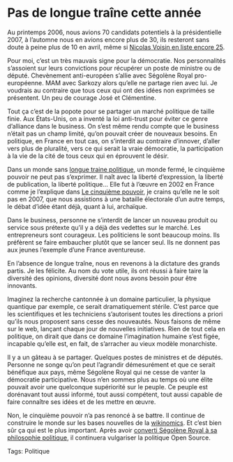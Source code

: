 # Pas de longue traîne cette année

Au printemps 2006, nous avions 70 candidats potentiels à la présidentielle 2007, à l’automne nous en avions encore plus de 30, ils resteront sans doute à peine plus de 10 en avril, même si [Nicolas Voisin en liste encore 25](http://www.nuesblog.com/?509/La-Nouvelle-Star-Presidentielle-Casting-et-pre-selection).<span id="more-332"></span>

Pour moi, c’est un très mauvais signe pour la démocratie. Nos personnalités s’assoient sur leurs convictions pour récupérer un poste de ministre ou de député. Chevènement anti-européen s’allie avec Ségolène Royal pro-européenne. MAM avec Sarkozy alors qu’elle ne partage rien avec lui. Je voudrais au contraire que tous ceux qui ont des idées non exprimées se présentent. Un peu de courage José et Clémentine.

Tout ça c’est de la popote pour se partager un marché politique de taille finie. Aux États-Unis, on a inventé la loi anti-trust pour éviter ce genre d’alliance dans le business. On s’est même rendu compte que le business n’était pas un champ limité, qu’on pouvait créer de nouveaux besoins. En politique, en France en tout cas, on s’interdit au contraire d’innover, d’aller vers plus de pluralité, vers ce qui serait la vraie démocratie, la participation à la vie de la cité de tous ceux qui en éprouvent le désir.

Dans un monde sans [longue traine politique](http://blog.tcrouzet.com/2006/12/17/la-longue-traine-politique/), un monde fermé, le cinquième pouvoir ne peut pas s’exprimer. Il naît avec la liberté d’expression, la liberté de publication, la liberté politique… Elle fut à l’œuvre en 2002 en France comme je l’explique dans [Le cinquième pouvoir](http://blog.tcrouzet.com/le-cinquieme-pouvoir/), je crains qu’elle ne le soit pas en 2007, que nous assistions à une bataille électorale d’un autre temps, le débat d’idée étant déjà, quant à lui, archaïque.

Dans le business, personne ne s’interdit de lancer un nouveau produit ou service sous prétexte qu’il y a déjà des vedettes sur le marché. Les entrepreneurs sont courageux. Les politiciens le sont beaucoup moins. Ils préfèrent se faire embaucher plutôt que se lancer seul. Ils ne donnent pas aux jeunes l’exemple d’une France aventureuse.

En l’absence de longue traîne, nous en revenons à la dictature des grands partis. Je les félicite. Au nom du vote utile, ils ont réussi à faire taire la diversité des opinions, diversité dont nous avons besoin pour être innovants.

Imaginez la recherche cantonnée à un domaine particulier, la physique quantique par exemple, ce serait dramatiquement stérile. C’est parce que les scientifiques et les techniciens s’autorisent toutes les directions a priori qu’ils nous proposent sans cesse des nouveautés. Nous faisons de même sur le web, lançant chaque jour de nouvelles initiatives. Rien de tout cela en politique, on dirait que dans ce domaine l’imagination humaine s’est figée, incapable qu’elle est, en fait, de s’arracher au vieux modèle monarchiste.

Il y a un gâteau à se partager. Quelques postes de ministres et de députés. Personne ne songe qu’on peut l’agrandir démesurément et que ce serait bénéfique aux pays, même Ségolène Royal qui ne cesse de vanter la démocratie participative. Nous n’en sommes plus au temps où une élite pouvait avoir une quelconque supériorité sur le peuple. Ce peuple est dorénavant tout aussi informé, tout aussi compétent, tout aussi capable de faire connaître ses idées et de les mettre en œuvre.

Non, le cinquième pouvoir n’a pas renoncé à se battre. Il continue de construire le monde sur les bases nouvelles de la [wikinomics](http://blog.tcrouzet.com/2007/01/09/wikinomics/). Et c’est bien sûr ça qui est le plus important. Après avoir [converti Ségolène Royal à sa philosophie politique](http://blog.tcrouzet.com/2007/01/15/segolene-sous-influence/), il continuera vulgariser la politique Open Source.

Tags: Politique